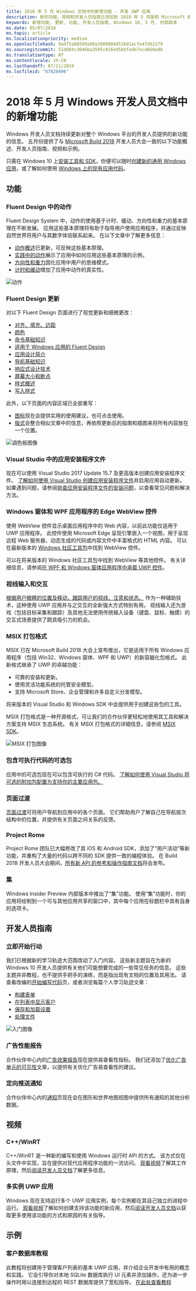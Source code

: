 ```yaml
---
title: 2018 年 5 月 Windows 文档中的新增功能 - 开发 UWP 应用
description: 新的功能、视频和开发人员指南已添加到 2018 年 5 月版和 Microsoft Build 大会的 Windows 10 开发人员文档。
keywords: 新增功能, 更新, 功能, 开发人员指南, Windows 10, 5 月, 内部版本
ms.date: 05/07/2018
ms.topic: article
ms.localizationpriority: medium
ms.openlocfilehash: 9adf5a80595e00a30098044536d1ecfe4fd62279
ms.sourcegitcommit: 51d884c3646ba3595c016e95bbfedb7ecd668a88
ms.translationtype: HT
ms.contentlocale: zh-CN
ms.lasthandoff: 07/11/2019
ms.locfileid: "67820496"
---
```

# <a name="whats-new-in-the-windows-developer-docs-in-may-2018"></a>2018 年 5 月 Windows 开发人员文档中的新增功能

Windows 开发人员文档持续更新对整个 Windows 平台的开发人员提供的新功能的信息。 五月份提供了与 [Microsoft Build 2018](https://www.microsoft.com/build/) 开发人员大会一致的以下功能概述、开发人员指南、视频和示例。

只需在 Windows 10 上[安装工具和 SDK](https://go.microsoft.com/fwlink/?LinkId=821431)，你便可以随时[创建新的通用 Windows 应用](../get-started/create-uwp-apps.md)，或了解如何使用 [Windows 上的现有应用代码](../porting/index.md)。

## <a name="features"></a>功能

### <a name="motion-in-fluent-design"></a>Fluent Design 中的动作

Fluent Design System 中，动作的使用基于计时、缓动、方向性和重力的基本原理在不断发展。 应用这些基本原理将有助于指导用户使用应用程序，并通过反映自然世界将用户与其数字体验联系起来。 在以下文章中了解更多信息：

* [动作概述](../design/motion/index.md)已更新，可反映这些基本原理。
* [实践中的动作](../design/motion/motion-in-practice.md)展示了应用中如何应用这些基本原理的示例。
* [方向性和重力](../design/motion/directionality-and-gravity.md)固化应用中用户的思维模式。
* [计时和缓动](../design/motion/timing-and-easing.md)增加了应用中动作的真实性。

![动作](../design/motion/images/contextual.gif)

### <a name="fluent-design-updates"></a>Fluent Design 更新

对以下 Fluent Design 页面进行了视觉更新和细微更改：

* [对齐、填充、边距](../design/layout/alignment-margin-padding.md)
* [颜色](../design/style/color.md)
* [命令基础知识](../design/basics/commanding-basics.md)
* [适用于 Windows 应用的 Fluent Design](../design/fluent-design-system/index.md)
* [应用设计简介](../design/basics/design-and-ui-intro.md)
* [导航基础知识](../design/basics/navigation-basics.md)
* [响应式设计技术](../design/layout/responsive-design.md)
* [屏幕大小和断点](../design/layout/screen-sizes-and-breakpoints-for-responsive-design.md)
* [样式概述](../design/style/index.md)
* [写入样式](../design/style/writing-style.md)

此外，以下页面的内容区域已全部重写：

* [图标](../design/style/icons.md)现在会提供实用的使用建议，也可点击使用。
* [版式](../design/style/typography.md)会整合相似文章中的信息，再依照更新后的指南和插图来将所有内容放在一个位置。

![调色板图像](../design/style/images/color/accent-color-palette.svg)

### <a name="app-installer-files-in-visual-studio"></a>Visual Studio 中的应用安装程序文件

现在可以使用 Visual Studio 2017 Update 15.7 及更高版本创建应用安装程序文件。 [了解如何使用 Visual Studio 创建应用安装程序文件](../packaging/create-appinstallerfile-vs.md)并启用应用自动更新。 如果遇到问题，请参阅[排查应用安装程序文件的安装问题](../packaging/troubleshoot-appinstaller-issues.md)，以查看常见问题和解决方法。

### <a name="edge-webview-control-for-windows-forms-and-wpf-applications"></a>Windows 窗体和 WPF 应用程序的 Edge WebView 控件

使用 WebView 控件显示桌面应用程序中的 Web 内容，以前此功能仅适用于 UWP 应用程序。 此控件使用 Microsoft Edge 呈现引擎嵌入一个视图，用于呈现远程 Web 服务器、动态生成的代码或内容文件中丰富格式的 HTML 内容。 可以在最新版本的 [Windows 社区工具包](https://docs.microsoft.com/windows/uwpcommunitytoolkit/)中找到 WebView 控件。

可以在将来版本的 Windows 社区工具包中找到 WebView 等其他控件。 有关详细信息，请参阅[在 WPF 和 Windows 窗体应用程序中承载 UWP 控件](https://docs.microsoft.com/windows/uwp/xaml-platform/xaml-host-controls)。

### <a name="gaze-input-and-interactions"></a>视线输入和交互

[根据用户眼睛的位置及移动，跟踪用户的视线、注意和状态。](../design/input/gaze-interactions.md) 作为一种辅助技术，这种使用 UWP 应用并与之交互的全新强大方式特别有用。 视线输入还为游戏（包括目标采集和跟踪）及其他无法使用传统输入设备（键盘、鼠标、触摸）的交互式场景提供了颇具吸引力的机会。

### <a name="msix-packaging-format"></a>MSIX 打包格式

MSIX 已在 Microsoft Build 2018 大会上宣布推出，它是适用于所有 Windows 应用程序（包括 Win32、Windows 窗体、WPF 和 UWP）的新容器化包格式。 此新格式继承了 UWP 的卓越功能：

* 可靠的安装和更新。 
* 使用灵活功能系统的托管安全模型。
* 支持 Microsoft Store、企业管理和许多自定义分发模型。

将来版本的 Visual Studio 和 Windows SDK 中会提供用于创建这些包的工具。

MSIX 打包格式是一种开源格式，可让我们的合作伙伴更轻松地使用其工具和解决方案支持 MSIX 生态系统。 有关 MSIX 打包格式的详细信息，请参阅 [MSIX SDK](https://github.com/Microsoft/msix-packaging)。 

![MSIX 打包图像](images/msix.png)

### <a name="optional-packages-with-executable-code"></a>包含可执行代码的可选包

应用中的可选包现在可以包含可执行的 C# 代码。 [了解如何使用 Visual Studio 将可选的附加包配置为支持你的主要应用包。](../packaging/optional-packages-with-executable-code.md)

### <a name="page-transitions"></a>页面过渡

[页面过渡](../design/motion/page-transitions.md)可将用户导航到应用中的各个页面。 它们帮助用户了解自己在导航层次结构中的位置，并提供有关页面之间关系的反馈。

### <a name="project-rome"></a>Project Rome

Project Rome 团队已大幅修改了其 iOS 和 Android SDK，添加了“用户活动”等新功能，并重构了大量的代码以跨不同的 SDK 提供一致的编程体验。 在 Build 2018 开发人员大会期间，[所有新 API 的参考和操作指南文档](https://docs.microsoft.com/windows/project-rome/)将会发布。

### <a name="sets"></a>集

Windows Insider Preview 内部版本中推出了“集”功能。 使用“集”功能时，你的应用将绘制到一个可与其他应用共享的窗口中，其中每个应用在标题栏中具有自身的选项卡。 

## <a name="developer-guidance"></a>开发人员指南

### <a name="get-started"></a>立即开始行动

我们已根据新的学习轨迹大范围改动了入门内容。 这些新主题旨在为新的 Windows 10 开发人员提供有关他们可能想要完成的一些常见任务的信息。 这些主题并非教程，也不提供手把手的演练，而是指出现有文档的位置及其用法。 请查看改编的[开始编写代码](../get-started/create-uwp-apps.md)页，或者浏览每篇个人学习轨迹文章：

* [构建表单](../get-started/construct-form-learning-track.md)
* [在列表中显示客户](../get-started/display-customers-in-list-learning-track.md)
* [保存和加载设置](../get-started/settings-learning-track.md)
* [处理文件](../get-started/fileio-learning-track.md)

![入门图像](../get-started/images/build-your-app.png)

### <a name="advertising-performance-report"></a>广告性能报告

合作伙伴中心内的[广告效果报告](../publish/advertising-performance-report.md)现在提供易查看性指标。 我们还添加了[优化广告单元的可见性](../monetize/optimize-ad-unit-viewability.md)文章，以提供有关优化广告易查看性的建议。

### <a name="targeted-push-notifications"></a>定向推送通知

合作伙伴中心内的[通知](../publish/send-push-notifications-to-your-apps-customers.md)页现在会在图形和世界地图视图中提供所有通知的其他分析数据。

## <a name="videos"></a>视频

### <a name="cwinrt"></a>C++/WinRT

C++/WinRT 是一种新的编写和使用 Windows 运行时 API 的方式。 该方式仅在头文件中实现，旨在提供对现代应用程序功能的一流访问。 [观看视频](https://www.youtube.com/watch?v=TLSul1XxppA&feature=youtu.be)了解其工作原理，然后[阅读开发人员文档](../cpp-and-winrt-apis/index.md)了解更多信息。

### <a name="multi-instance-uwp-apps"></a>多实例 UWP 应用

Windows 现在支持运行多个 UWP 应用实例，每个实例都在其自己独立的进程中运行。 [观看视频](https://www.youtube.com/watch?v=clnnf4cigd0&feature=youtu.be)了解如何创建支持该功能的新应用，然后[阅读开发人员文档](../launch-resume/multi-instance-uwp.md)以获取更多使用该功能的方式和原因的有关指导。

## <a name="samples"></a>示例

### <a name="customer-database-tutorial"></a>客户数据库教程

此教程将创建用于管理客户列表的基本 UWP 应用，并介绍企业开发中有用的概念和实践。 它会引导你对本地 SQLite 数据库执行 UI 元素并添加操作，还为进一步操作时用以连接到远程的 REST 数据库提供了宽松指导。 [在此处查看教程](../enterprise/customer-database-tutorial.md)